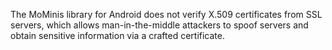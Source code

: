 The MoMinis library for Android does not verify X.509 certificates from SSL servers, which allows man-in-the-middle attackers to spoof servers and obtain sensitive information via a crafted certificate.